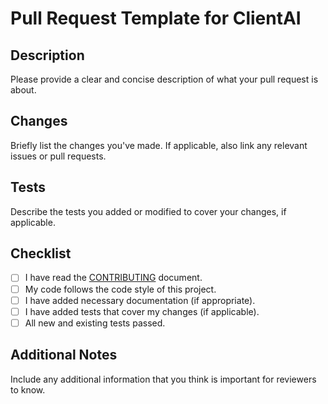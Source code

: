 # Pull Request Template for ClientAI

## Description
Please provide a clear and concise description of what your pull request is about.

## Changes
Briefly list the changes you've made. If applicable, also link any relevant issues or pull requests.

## Tests
Describe the tests you added or modified to cover your changes, if applicable.

## Checklist
- [ ] I have read the [CONTRIBUTING](CONTRIBUTING.md) document.
- [ ] My code follows the code style of this project.
- [ ] I have added necessary documentation (if appropriate).
- [ ] I have added tests that cover my changes (if applicable).
- [ ] All new and existing tests passed.

## Additional Notes
Include any additional information that you think is important for reviewers to know.
